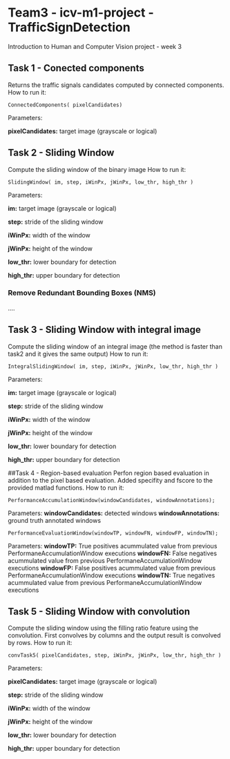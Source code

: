 # Team3 - icv-m1-project - TrafficSignDetection
Introduction to Human and Computer Vision project - week 3

## Task 1 - Conected components
Returns the traffic signals candidates computed by connected components. 
How to run it:
```
ConnectedComponents( pixelCandidates)
```
Parameters:

**pixelCandidates:** target image (grayscale or logical)


## Task 2 - Sliding Window
Compute the sliding window of the binary image
How to run it:
```
SlidingWindow( im, step, iWinPx, jWinPx, low_thr, high_thr )
```
Parameters:

**im:** target image (grayscale or logical)

**step:** stride of the sliding window

**iWinPx:** width of the window

**jWinPx:** height of the window

**low_thr:** lower boundary for detection

**high_thr:** upper boundary for detection

### Remove Redundant Bounding Boxes (NMS)
....

## Task 3 - Sliding Window with integral image
Compute the sliding window of an integral image (the method is faster than task2 and it gives the same output)
How to run it:
```
IntegralSlidingWindow( im, step, iWinPx, jWinPx, low_thr, high_thr )
```
Parameters:

**im:** target image (grayscale or logical)

**step:** stride of the sliding window

**iWinPx:** width of the window

**jWinPx:** height of the window

**low_thr:** lower boundary for detection

**high_thr:** upper boundary for detection

##Task 4 - Region-based evaluation
Perfon region based evaluation in addition to the pixel based evaluation. Added specifity and fscore to the provided matlad functions.
How to run it:
```
PerformanceAccumulationWindow(windowCandidates, windowAnnotations);
```
Parameters:
**windowCandidates:** detected windows
**windowAnnotations:** ground truth annotated windows
```
PerformanceEvaluationWindow(windowTP, windowFN, windowFP, windowTN);
```
Parameters:
**windowTP:** True positives acummulated value from previous PerformaneAccumulationWindow executions
**windowFN:** False negatives acummulated value from previous PerformaneAccumulationWindow executions
**windowFP:** False positives acummulated value from previous PerformaneAccumulationWindow executions
**windowTN:** True negatives acummulated value from previous PerformaneAccumulationWindow executions


## Task 5 - Sliding Window with convolution
Compute the sliding window using the filling ratio feature using the convolution. First convolves by columns and the output result is convolved by rows.
How to run it:
```
convTask5( pixelCandidates, step, iWinPx, jWinPx, low_thr, high_thr )
```
Parameters:

**pixelCandidates:** target image (grayscale or logical)

**step:** stride of the sliding window

**iWinPx:** width of the window

**jWinPx:** height of the window

**low_thr:** lower boundary for detection

**high_thr:** upper boundary for detection






